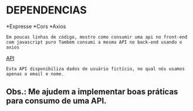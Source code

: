 # DEPENDENCIAS
*Expresse
*Cors 
*Axios

`Em poucas linhas de código, mostro como consumir uma api no front-end com javascript puro
 Também consumi a mesma API no back-end usando o axios
`

[API](https://jsonplaceholder.typicode.com/ )

`Esta API disponibiliza dados de usuário fictício, no qual nós usamos apenas o email e nome.`

## Obs.: Me ajudem a implementar boas práticas para consumo de uma API.
